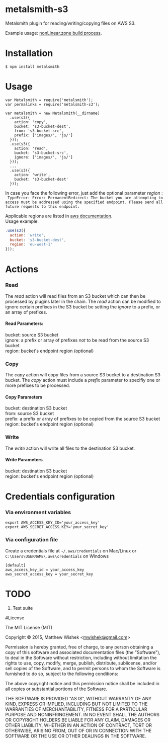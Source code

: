# metalsmith-s3
Metalsmith plugin for reading/writing/copying files on AWS S3.

Example usage: [nonLinear.zone build process](https://github.com/mwishek/nonlinear.build).

# Installation
```
$ npm install metalsmith
```

# Usage
```node
var Metalsmith = require('metalsmith');
var permalinks = require('metalsmith-s3');

var metalsmith = new Metalsmith(__dirname)
  .use(s3({
    action: 'copy',
    bucket: 's3-bucket-dest',
    from: 's3-bucket-src',
    prefix: ['images/', 'js/']
  }));
  .use(s3({
    action: 'read',
    bucket: 's3-bucket-src',
    ignore: ['images/', 'js/']
  }));
  ...
  .use(s3({
    action: 'write',
    bucket: 's3-bucket-dest'
  }));
```

In case you face the following error, just add the optional parameter *region* :  
``` TypeError: Error: PermanentRedirect: The bucket you are attempting to access must be addressed using the specified endpoint. Please send all future requests to this endpoint.```  

Applicable regions are listed in [aws documentation](http://docs.aws.amazon.com/general/latest/gr/rande.html#s3_region).  
Usage example:
``` javascript
.use(s3({
  action: 'write',
  bucket: 's3-bucket-dest',
  region: 'eu-west-1'
}));
```

# Actions
### Read

The _read_ action will read files from an S3 bucket which can then be processed by plugins later in the chain. The _read_ action can be modified to ignore certain prefixes in the S3 bucket be setting the _ignore_ to a prefix, or an array of prefixes.

#### Read Parameters:

bucket: source S3 bucket  
ignore: a prefix or array of prefixes _not_ to be read from the source S3 bucket  
region: bucket's endpoint region (optional)

### Copy

The _copy_ action will copy files from a source S3 bucket to a destination S3 bucket. The _copy_ action must include a _prefix_ parameter to specifiy one or more prefixes to be processed.

#### Copy Parameters

bucket: destination S3 bucket  
from: source S3 bucket  
prefix: a prefix or array of prefixes to be copied from the source S3 bucket  
region: bucket's endpoint region (optional)

### Write

The _write_ action will write all files to the destination S3 bucket.  

#### Write Parameters

bucket: destination S3 bucket  
region: bucket's endpoint region (optional)

# Credentials configuration

### Via environment variables
```
export AWS_ACCESS_KEY_ID='your_access_key'
export AWS_SECRET_ACCESS_KEY='your_secret_key'
```

### Via configuration file

Create a credentials file at `~/.aws/credentials` on Mac/Linux or `C:\Users\USERNAME\.aws\credentials` on Windows

```
[default]
aws_access_key_id = your_access_key
aws_secret_access_key = your_secret_key
```

# TODO
1. Test suite

#License

The MIT License (MIT)

Copyright © 2015, Matthew Wishek <[mwishek@gmail.com](mailto:mwishek@gmail.com)>

Permission is hereby granted, free of charge, to any person obtaining a copy of this software and associated documentation files (the "Software"), to deal in the Software without restriction, including without limitation the rights to use, copy, modify, merge, publish, distribute, sublicense, and/or sell copies of the Software, and to permit persons to whom the Software is furnished to do so, subject to the following conditions:

The above copyright notice and this permission notice shall be included in all copies or substantial portions of the Software.

THE SOFTWARE IS PROVIDED "AS IS", WITHOUT WARRANTY OF ANY KIND, EXPRESS OR IMPLIED, INCLUDING BUT NOT LIMITED TO THE WARRANTIES OF MERCHANTABILITY, FITNESS FOR A PARTICULAR PURPOSE AND NONINFRINGEMENT. IN NO EVENT SHALL THE AUTHORS OR COPYRIGHT HOLDERS BE LIABLE FOR ANY CLAIM, DAMAGES OR OTHER LIABILITY, WHETHER IN AN ACTION OF CONTRACT, TORT OR OTHERWISE, ARISING FROM, OUT OF OR IN CONNECTION WITH THE SOFTWARE OR THE USE OR OTHER DEALINGS IN THE SOFTWARE.
